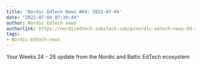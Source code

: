 ```yaml
---
title: 'Nordic EdTech News #69: 2022-07-04'
date: "2022-07-04 07:30:44"
author: Nordic Edtech news
authorlink: https://nordicedtech.substack.com/p/nordic-edtech-news-69-2022-07-04
tags:
- Nordic-Edtech-news
---
```

Your Weeks 24 - 26 update from the Nordic and Baltic EdTech ecosystem